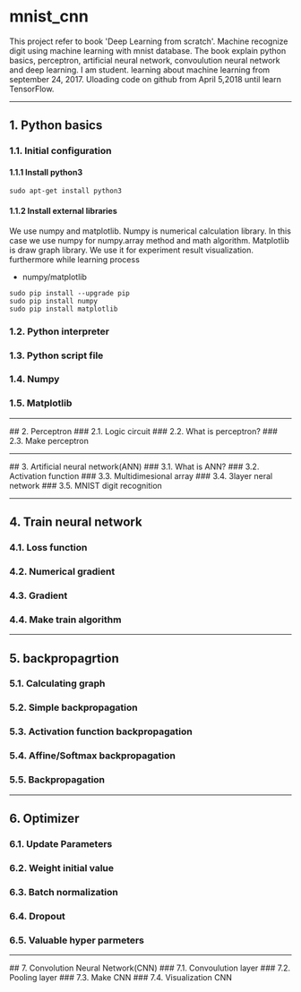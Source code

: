 # mnist_cnn

This project refer to book 'Deep Learning from scratch'. Machine recognize digit using machine learning with mnist database. 
The book explain python basics, perceptron, artificial neural network, convoulution neural network and deep learning.
I am student. learning about machine learning from september 24, 2017. Uloading code on github from April 5,2018 until learn TensorFlow.  
<hr/>

## 1. Python basics
 ### 1.1. Initial configuration
  #### 1.1.1 Install python3
  <pre><code>sudo apt-get install python3</code></pre>
  #### 1.1.2 Install external libraries
  We use numpy and matplotlib. Numpy is numerical calculation library. In this case we use numpy for numpy.array method and math 
  algorithm. Matplotlib is draw graph library. We use it for experiment result visualization. furthermore while learning process 
  * numpy/matplotlib
  <pre><code>sudo pip install --upgrade pip
sudo pip install numpy
sudo pip install matplotlib</code></pre>

 ### 1.2. Python interpreter
 ### 1.3. Python script file
 ### 1.4. Numpy
 ### 1.5. Matplotlib

<hr/>
## 2. Perceptron
 ### 2.1. Logic circuit
 ### 2.2. What is perceptron?
 ### 2.3. Make perceptron
 
<hr/>
## 3. Artificial neural network(ANN)
 ### 3.1. What is ANN?
 ### 3.2. Activation function
 ### 3.3. Multidimesional array
 ### 3.4. 3layer neral network
 ### 3.5. MNIST digit recognition

<hr/>

## 4. Train neural network
 ### 4.1. Loss function
 ### 4.2. Numerical gradient
 ### 4.3. Gradient
 ### 4.4. Make train algorithm

<hr/>

## 5. backpropagrtion
 ### 5.1. Calculating graph
 ### 5.2. Simple backpropagation
 ### 5.3. Activation function backpropagation
 ### 5.4. Affine/Softmax backpropagation
 ### 5.5. Backpropagation
 
<hr/> 

## 6. Optimizer
 ### 6.1. Update Parameters
 ### 6.2. Weight initial value
 ### 6.3. Batch normalization
 ### 6.4. Dropout
 ### 6.5. Valuable hyper parmeters

<hr/> 
## 7. Convolution Neural Network(CNN)
 ### 7.1. Convoulution layer
 ### 7.2. Pooling layer
 ### 7.3. Make CNN
 ### 7.4. Visualization CNN
